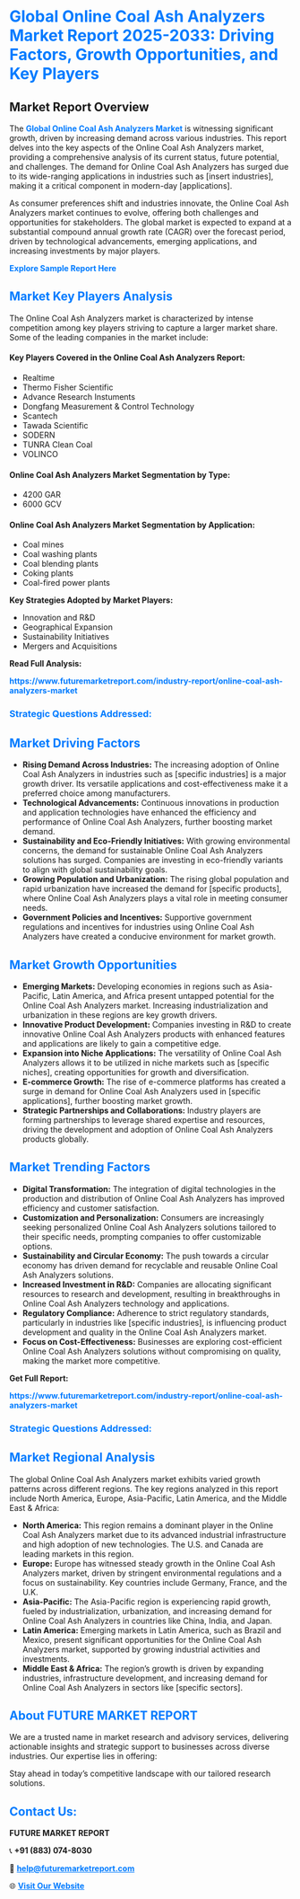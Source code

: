 <h1 style="color: #007BFF;">Global Online Coal Ash Analyzers Market Report 2025-2033: Driving Factors, Growth Opportunities, and Key Players</h1>

<section id="overview">
<h2>Market Report Overview</h2>
<p>The <a href="https://www.futuremarketreport.com/industry-report/online-coal-ash-analyzers-market" style="color: #007BFF; text-decoration: none;"><strong>Global Online Coal Ash Analyzers Market</strong></a> is witnessing significant growth, driven by increasing demand across various industries. This report delves into the key aspects of the Online Coal Ash Analyzers market, providing a comprehensive analysis of its current status, future potential, and challenges. The demand for Online Coal Ash Analyzers has surged due to its wide-ranging applications in industries such as [insert industries], making it a critical component in modern-day [applications].</p>
<p>As consumer preferences shift and industries innovate, the Online Coal Ash Analyzers market continues to evolve, offering both challenges and opportunities for stakeholders. The global market is expected to expand at a substantial compound annual growth rate (CAGR) over the forecast period, driven by technological advancements, emerging applications, and increasing investments by major players.</p>
</section>

<section id="overview">
<p><a href="https://www.futuremarketreport.com/request-sample/reportId=26371" style="color: #007BFF; text-decoration: none;"><strong>Explore Sample Report Here</strong></a></p>
</section>

<section id="key-players">
<h2 style="color: #007BFF;">Market Key Players Analysis</h2>
<p>The Online Coal Ash Analyzers market is characterized by intense competition among key players striving to capture a larger market share. Some of the leading companies in the market include:</p>
<h4>Key Players Covered in the Online Coal Ash Analyzers Report:</h4>
<ul><li>Realtime</li><li>Thermo Fisher Scientific</li><li>Advance Research Instuments</li><li>Dongfang Measurement &amp; Control Technology</li><li>Scantech</li><li>Tawada Scientific</li><li>SODERN</li><li>TUNRA Clean Coal</li><li>VOLINCO</li></ul>
<h4>Online Coal Ash Analyzers Market Segmentation by Type:</h4>
<ul><li>4200 GAR</li><li>6000 GCV</li></ul>

<h4>Online Coal Ash Analyzers Market Segmentation by Application:</h4>
<ul><li>Coal mines</li><li>Coal washing plants</li><li>Coal blending plants</li><li>Coking plants</li><li>Coal-fired power plants</li></ul>
<p><strong>Key Strategies Adopted by Market Players:</strong></p>
<ul>
<li>Innovation and R&D</li>
<li>Geographical Expansion</li>
<li>Sustainability Initiatives</li>
<li>Mergers and Acquisitions</li>
</ul>
</section>

<section>
<p><strong>Read Full Analysis: </strong></p><a href="https://www.futuremarketreport.com/industry-report/online-coal-ash-analyzers-market" style="color: #007BFF; text-decoration: none;"><strong>https://www.futuremarketreport.com/industry-report/online-coal-ash-analyzers-market</strong></a>
<h3 style="color: #007BFF;">Strategic Questions Addressed:</h3>
</section>

<section id="driving-factors">
<h2 style="color: #007BFF;">Market Driving Factors</h2>
<ul>
<li><strong>Rising Demand Across Industries:</strong> The increasing adoption of Online Coal Ash Analyzers in industries such as [specific industries] is a major growth driver. Its versatile applications and cost-effectiveness make it a preferred choice among manufacturers.</li>
<li><strong>Technological Advancements:</strong> Continuous innovations in production and application technologies have enhanced the efficiency and performance of Online Coal Ash Analyzers, further boosting market demand.</li>
<li><strong>Sustainability and Eco-Friendly Initiatives:</strong> With growing environmental concerns, the demand for sustainable Online Coal Ash Analyzers solutions has surged. Companies are investing in eco-friendly variants to align with global sustainability goals.</li>
<li><strong>Growing Population and Urbanization:</strong> The rising global population and rapid urbanization have increased the demand for [specific products], where Online Coal Ash Analyzers plays a vital role in meeting consumer needs.</li>
<li><strong>Government Policies and Incentives:</strong> Supportive government regulations and incentives for industries using Online Coal Ash Analyzers have created a conducive environment for market growth.</li>
</ul>
</section>

<section id="growth-opportunities">
<h2 style="color: #007BFF;">Market Growth Opportunities</h2>
<ul>
<li><strong>Emerging Markets:</strong> Developing economies in regions such as Asia-Pacific, Latin America, and Africa present untapped potential for the Online Coal Ash Analyzers market. Increasing industrialization and urbanization in these regions are key growth drivers.</li>
<li><strong>Innovative Product Development:</strong> Companies investing in R&D to create innovative Online Coal Ash Analyzers products with enhanced features and applications are likely to gain a competitive edge.</li>
<li><strong>Expansion into Niche Applications:</strong> The versatility of Online Coal Ash Analyzers allows it to be utilized in niche markets such as [specific niches], creating opportunities for growth and diversification.</li>
<li><strong>E-commerce Growth:</strong> The rise of e-commerce platforms has created a surge in demand for Online Coal Ash Analyzers used in [specific applications], further boosting market growth.</li>
<li><strong>Strategic Partnerships and Collaborations:</strong> Industry players are forming partnerships to leverage shared expertise and resources, driving the development and adoption of Online Coal Ash Analyzers products globally.</li>
</ul>
</section>

<section id="trending-factors">
<h2 style="color: #007BFF;">Market Trending Factors</h2>
<ul>
<li><strong>Digital Transformation:</strong> The integration of digital technologies in the production and distribution of Online Coal Ash Analyzers has improved efficiency and customer satisfaction.</li>
<li><strong>Customization and Personalization:</strong> Consumers are increasingly seeking personalized Online Coal Ash Analyzers solutions tailored to their specific needs, prompting companies to offer customizable options.</li>
<li><strong>Sustainability and Circular Economy:</strong> The push towards a circular economy has driven demand for recyclable and reusable Online Coal Ash Analyzers solutions.</li>
<li><strong>Increased Investment in R&D:</strong> Companies are allocating significant resources to research and development, resulting in breakthroughs in Online Coal Ash Analyzers technology and applications.</li>
<li><strong>Regulatory Compliance:</strong> Adherence to strict regulatory standards, particularly in industries like [specific industries], is influencing product development and quality in the Online Coal Ash Analyzers market.</li>
<li><strong>Focus on Cost-Effectiveness:</strong> Businesses are exploring cost-efficient Online Coal Ash Analyzers solutions without compromising on quality, making the market more competitive.</li>
</ul>
</section>

<section>
<p><strong>Get Full Report: </strong></p><a href="https://www.futuremarketreport.com/industry-report/online-coal-ash-analyzers-market" style="color: #007BFF; text-decoration: none;"><strong>https://www.futuremarketreport.com/industry-report/online-coal-ash-analyzers-market</strong></a>
<h3 style="color: #007BFF;">Strategic Questions Addressed:</h3>
</section>


<section id="regional-analysis">
<h2 style="color: #007BFF;">Market Regional Analysis</h2>
<p>The global Online Coal Ash Analyzers market exhibits varied growth patterns across different regions. The key regions analyzed in this report include North America, Europe, Asia-Pacific, Latin America, and the Middle East & Africa:</p>
<ul>
<li><strong>North America:</strong> This region remains a dominant player in the Online Coal Ash Analyzers market due to its advanced industrial infrastructure and high adoption of new technologies. The U.S. and Canada are leading markets in this region.</li>
<li><strong>Europe:</strong> Europe has witnessed steady growth in the Online Coal Ash Analyzers market, driven by stringent environmental regulations and a focus on sustainability. Key countries include Germany, France, and the U.K.</li>
<li><strong>Asia-Pacific:</strong> The Asia-Pacific region is experiencing rapid growth, fueled by industrialization, urbanization, and increasing demand for Online Coal Ash Analyzers in countries like China, India, and Japan.</li>
<li><strong>Latin America:</strong> Emerging markets in Latin America, such as Brazil and Mexico, present significant opportunities for the Online Coal Ash Analyzers market, supported by growing industrial activities and investments.</li>
<li><strong>Middle East & Africa:</strong> The region’s growth is driven by expanding industries, infrastructure development, and increasing demand for Online Coal Ash Analyzers in sectors like [specific sectors].</li>
</ul>
</section>

<footer>
<h2 style="color: #007BFF;">About FUTURE MARKET REPORT</h2>
<p>We are a trusted name in market research and advisory services, delivering actionable insights and strategic support to businesses across diverse industries. Our expertise lies in offering:</p>

<p>Stay ahead in today’s competitive landscape with our tailored research solutions.</p>

<h2 style="color: #007BFF;">Contact Us:</h2>
<p><strong>FUTURE MARKET REPORT</strong></p>
<p>📞 <strong>+91 (883) 074-8030</strong></p>
<p>📧 <strong><a href="mailto:help@futuremarketreport.com" style="color: #007BFF;">help@futuremarketreport.com</a></strong></p>
<p>🌐 <strong><a href="https://www.futuremarketreport.com/" style="color: #007BFF;">Visit Our Website</a></strong></p>
</footer>